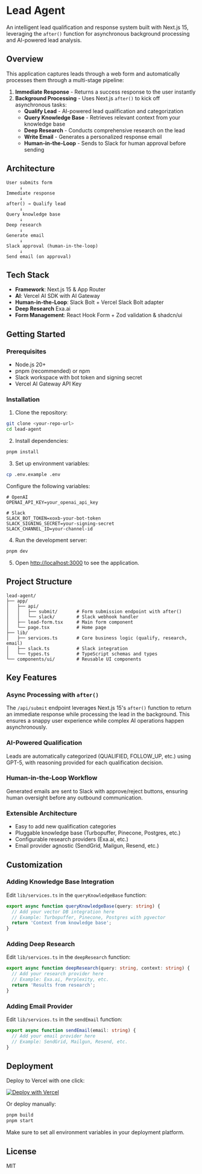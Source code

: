 # Lead Agent

An intelligent lead qualification and response system built with Next.js 15, leveraging the `after()` function for asynchronous background processing and AI-powered lead analysis.

## Overview

This application captures leads through a web form and automatically processes them through a multi-stage pipeline:

1. **Immediate Response** - Returns a success response to the user instantly
2. **Background Processing** - Uses Next.js `after()` to kick off asynchronous tasks:
   - **Qualify Lead** - AI-powered lead qualification and categorization
   - **Query Knowledge Base** - Retrieves relevant context from your knowledge base
   - **Deep Research** - Conducts comprehensive research on the lead
   - **Write Email** - Generates a personalized response email
   - **Human-in-the-Loop** - Sends to Slack for human approval before sending

## Architecture

```
User submits form
     ↓
Immediate response
     ↓
after() → Qualify lead
     ↓
Query knowledge base
     ↓
Deep research
     ↓
Generate email
     ↓
Slack approval (human-in-the-loop)
     ↓
Send email (on approval)
```

## Tech Stack

- **Framework**: Next.js 15 & App Router
- **AI**: Vercel AI SDK with AI Gateway
- **Human-in-the-Loop**: Slack Bolt + Vercel Slack Bolt adapter
- **Deep Research** Exa.ai
- **Form Management**: React Hook Form + Zod validation & shadcn/ui

## Getting Started

### Prerequisites

- Node.js 20+
- pnpm (recommended) or npm
- Slack workspace with bot token and signing secret
- Vercel AI Gateway API Key

### Installation

1. Clone the repository:

```bash
git clone <your-repo-url>
cd lead-agent
```

2. Install dependencies:

```bash
pnpm install
```

3. Set up environment variables:

```bash
cp .env.example .env
```

Configure the following variables:

```env
# OpenAI
OPENAI_API_KEY=your_openai_api_key

# Slack
SLACK_BOT_TOKEN=xoxb-your-bot-token
SLACK_SIGNING_SECRET=your-signing-secret
SLACK_CHANNEL_ID=your-channel-id
```

4. Run the development server:

```bash
pnpm dev
```

5. Open [http://localhost:3000](http://localhost:3000) to see the application.

## Project Structure

```
lead-agent/
├── app/
│   ├── api/
│   │   ├── submit/       # Form submission endpoint with after()
│   │   └── slack/        # Slack webhook handler
│   ├── lead-form.tsx     # Main form component
│   └── page.tsx          # Home page
├── lib/
│   ├── services.ts       # Core business logic (qualify, research, email)
│   ├── slack.ts          # Slack integration
│   └── types.ts          # TypeScript schemas and types
└── components/ui/        # Reusable UI components
```

## Key Features

### Async Processing with `after()`

The `/api/submit` endpoint leverages Next.js 15's `after()` function to return an immediate response while processing the lead in the background. This ensures a snappy user experience while complex AI operations happen asynchronously.

### AI-Powered Qualification

Leads are automatically categorized (QUALIFIED, FOLLOW_UP, etc.) using GPT-5, with reasoning provided for each qualification decision.

### Human-in-the-Loop Workflow

Generated emails are sent to Slack with approve/reject buttons, ensuring human oversight before any outbound communication.

### Extensible Architecture

- Easy to add new qualification categories
- Pluggable knowledge base (Turbopuffer, Pinecone, Postgres, etc.)
- Configurable research providers (Exa.ai, etc.)
- Email provider agnostic (SendGrid, Mailgun, Resend, etc.)

## Customization

### Adding Knowledge Base Integration

Edit `lib/services.ts` in the `queryKnowledgeBase` function:

```typescript
export async function queryKnowledgeBase(query: string) {
  // Add your vector DB integration here
  // Example: Turbopuffer, Pinecone, Postgres with pgvector
  return 'Context from knowledge base';
}
```

### Adding Deep Research

Edit `lib/services.ts` in the `deepResearch` function:

```typescript
export async function deepResearch(query: string, context: string) {
  // Add your research provider here
  // Example: Exa.ai, Perplexity, etc.
  return 'Results from research';
}
```

### Adding Email Provider

Edit `lib/services.ts` in the `sendEmail` function:

```typescript
export async function sendEmail(email: string) {
  // Add your email provider here
  // Example: SendGrid, Mailgun, Resend, etc.
}
```

## Deployment

Deploy to Vercel with one click:

[![Deploy with Vercel](https://vercel.com/button)](https://vercel.com/new/clone?repository-url=<your-repo-url>)

Or deploy manually:

```bash
pnpm build
pnpm start
```

Make sure to set all environment variables in your deployment platform.

## License

MIT
